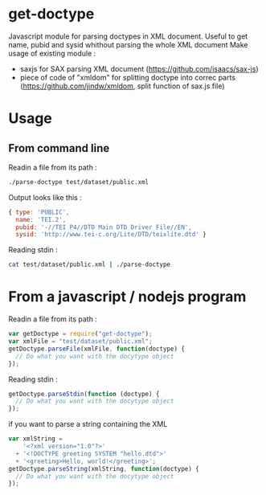 get-doctype
===========

Javascript module for parsing doctypes in XML document.
Useful to get name, pubid and sysid whithout parsing the whole XML document
Make usage of existing module :
  - saxjs for SAX parsing XML document (https://github.com/isaacs/sax-js)
  - piece of code of "xmldom" for splitting doctype into correc parts (https://github.com/jindw/xmldom, split function of sax.js file)


# Usage
## From command line

Readin a file from its path :
```bash
./parse-doctype test/dataset/public.xml 
```
Output looks like this :
```javascript
{ type: 'PUBLIC',
  name: 'TEI.2',
  pubid: '-//TEI P4//DTD Main DTD Driver File//EN',
  sysid: 'http://www.tei-c.org/Lite/DTD/teixlite.dtd' }
```

Reading stdin :

```bash
cat test/dataset/public.xml | ./parse-doctype
```

# From a javascript / nodejs program

Readin a file from its path :

```javascript
var getDoctype = require("get-doctype");
var xmlFile = "test/dataset/public.xml";
getDoctype.parseFile(xmlFile, function(doctype) {
  // Do what you want with the docytype object
});
```

Reading stdin :
```javascript
getDoctype.parseStdin(function (doctype) {
  // Do what you want with the docytype object
});
```

if you want to parse a string containing the XML

```javascript
var xmlString =
    '<?xml version="1.0"?>'
  + '<!DOCTYPE greeting SYSTEM "hello.dtd">'
  + '<greeting>Hello, world!</greeting>';
getDoctype.parseString(xmlString, function(doctype) {
  // Do what you want with the docytype object
});
```
